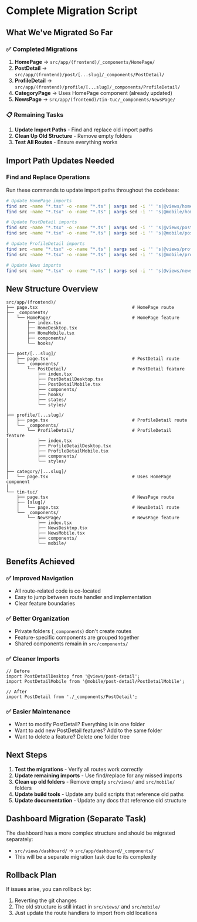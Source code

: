 # Complete Migration Script

## What We've Migrated So Far

### ✅ Completed Migrations

1. **HomePage** → `src/app/(frontend)/_components/HomePage/`
2. **PostDetail** → `src/app/(frontend)/post/[...slug]/_components/PostDetail/`
3. **ProfileDetail** → `src/app/(frontend)/profile/[...slug]/_components/ProfileDetail/`
4. **CategoryPage** → Uses HomePage component (already updated)
5. **NewsPage** → `src/app/(frontend)/tin-tuc/_components/NewsPage/`

### 📋 Remaining Tasks

1. **Update Import Paths** - Find and replace old import paths
2. **Clean Up Old Structure** - Remove empty folders
3. **Test All Routes** - Ensure everything works

## Import Path Updates Needed

### Find and Replace Operations

Run these commands to update import paths throughout the codebase:

```bash
# Update HomePage imports
find src -name "*.tsx" -o -name "*.ts" | xargs sed -i '' 's|@views/home/HomeDesktop|@app/(frontend)/_components/HomePage/HomeDesktop|g'
find src -name "*.tsx" -o -name "*.ts" | xargs sed -i '' 's|@mobile/home/HomeMobile|@app/(frontend)/_components/HomePage/HomeMobile|g'

# Update PostDetail imports
find src -name "*.tsx" -o -name "*.ts" | xargs sed -i '' 's|@views/post-detail|@app/(frontend)/post/[...slug]/_components/PostDetail/PostDetailDesktop|g'
find src -name "*.tsx" -o -name "*.ts" | xargs sed -i '' 's|@mobile/post-detail/PostDetailMobile|@app/(frontend)/post/[...slug]/_components/PostDetail/PostDetailMobile|g'

# Update ProfileDetail imports
find src -name "*.tsx" -o -name "*.ts" | xargs sed -i '' 's|@views/profile-detail|@app/(frontend)/profile/[...slug]/_components/ProfileDetail/ProfileDetailDesktop|g'
find src -name "*.tsx" -o -name "*.ts" | xargs sed -i '' 's|@mobile/profile-detail|@app/(frontend)/profile/[...slug]/_components/ProfileDetail/ProfileDetailMobile|g'

# Update News imports
find src -name "*.tsx" -o -name "*.ts" | xargs sed -i '' 's|@views/news|@app/(frontend)/tin-tuc/_components/NewsPage/NewsDesktop|g'
```

## New Structure Overview

```
src/app/(frontend)/
├── page.tsx                                    # HomePage route
├── _components/
│   └── HomePage/                               # HomePage feature
│       ├── index.tsx
│       ├── HomeDesktop.tsx
│       ├── HomeMobile.tsx
│       ├── components/
│       └── hooks/
│
├── post/[...slug]/
│   ├── page.tsx                                # PostDetail route
│   └── _components/
│       └── PostDetail/                         # PostDetail feature
│           ├── index.tsx
│           ├── PostDetailDesktop.tsx
│           ├── PostDetailMobile.tsx
│           ├── components/
│           ├── hooks/
│           ├── states/
│           └── styles/
│
├── profile/[...slug]/
│   ├── page.tsx                                # ProfileDetail route
│   └── _components/
│       └── ProfileDetail/                      # ProfileDetail feature
│           ├── index.tsx
│           ├── ProfileDetailDesktop.tsx
│           ├── ProfileDetailMobile.tsx
│           ├── components/
│           └── styles/
│
├── category/[...slug]/
│   └── page.tsx                                # Uses HomePage component
│
└── tin-tuc/
    ├── page.tsx                                # NewsPage route
    ├── [slug]/
    │   └── page.tsx                            # NewsDetail route
    └── _components/
        └── NewsPage/                           # NewsPage feature
            ├── index.tsx
            ├── NewsDesktop.tsx
            ├── NewsMobile.tsx
            ├── components/
            └── mobile/
```

## Benefits Achieved

### ✅ Improved Navigation

- All route-related code is co-located
- Easy to jump between route handler and implementation
- Clear feature boundaries

### ✅ Better Organization

- Private folders (`_components`) don't create routes
- Feature-specific components are grouped together
- Shared components remain in `src/components/`

### ✅ Cleaner Imports

```tsx
// Before
import PostDetailDesktop from '@views/post-detail';
import PostDetailMobile from '@mobile/post-detail/PostDetailMobile';

// After
import PostDetail from './_components/PostDetail';
```

### ✅ Easier Maintenance

- Want to modify PostDetail? Everything is in one folder
- Want to add new PostDetail features? Add to the same folder
- Want to delete a feature? Delete one folder tree

## Next Steps

1. **Test the migrations** - Verify all routes work correctly
2. **Update remaining imports** - Use find/replace for any missed imports
3. **Clean up old folders** - Remove empty `src/views/` and `src/mobile/` folders
4. **Update build tools** - Update any build scripts that reference old paths
5. **Update documentation** - Update any docs that reference old structure

## Dashboard Migration (Separate Task)

The dashboard has a more complex structure and should be migrated separately:

- `src/views/dashboard/` → `src/app/dashboard/_components/`
- This will be a separate migration task due to its complexity

## Rollback Plan

If issues arise, you can rollback by:

1. Reverting the git changes
2. The old structure is still intact in `src/views/` and `src/mobile/`
3. Just update the route handlers to import from old locations
